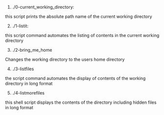 1) ./0-current_working_directory:

this script prints the absolute path name of the current working directory

2) ./1-listit: 

this script command automates the listing of contents in the current working directory

3) ./2-bring_me_home

Changes the working directory to the users home directory

4) ./3-listfiles

the script command automates the display of contents of the working directory in long format

5) ./4-listmorefiles

this shell script displays the contents of the directory including hidden files in long format  
